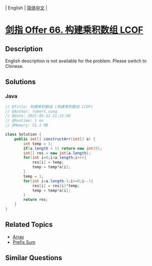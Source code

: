 
| English | [简体中文](README.md) |

# [剑指 Offer 66. 构建乘积数组 LCOF](https://leetcode.cn//problems/gou-jian-cheng-ji-shu-zu-lcof/)

## Description

English description is not available for the problem. Please switch to Chinese.

## Solutions


### Java

```Java
// @Title: 构建乘积数组 (构建乘积数组 LCOF)
// @Author: robert.sunq
// @Date: 2021-05-31 21:31:56
// @Runtime: 1 ms
// @Memory: 51.1 MB

class Solution {
    public int[] constructArr(int[] a) {
        int temp = 1;
        if(a.length < 1) return new int[0];
        int[] res = new int[a.length];
        for(int i=0;i<a.length;i++){
            res[i] = temp;
            temp = temp*a[i];
        }
        temp = 1;
        for(int i=a.length-1;i>=0;i--){
            res[i] = res[i]*temp;
            temp = temp*a[i];
        }
        return res;
    }
}
```



## Related Topics

- [Array](https://leetcode.cn//tag/array)
- [Prefix Sum](https://leetcode.cn//tag/prefix-sum)

## Similar Questions


